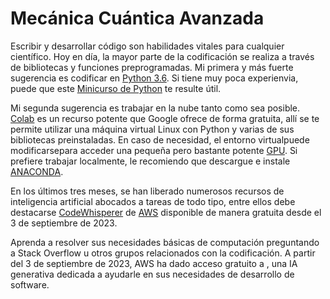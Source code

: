 # Mecánica Cuántica Avanzada





Escribir y desarrollar código son habilidades vitales para cualquier científico. Hoy en día, la mayor parte de la codificación se realiza a través de bibliotecas y funciones preprogramadas. Mi primera y más fuerte sugerencia es codificar en [Python 3.6](https://www.python.org/). Si tiene muy poca experienvia, puede que este [Minicurso de Python](https://github.com/mario-i-caicedo-ai/Python_Minicurso) te resulte útil.
 
Mi segunda sugerencia es trabajar en la nube tanto como sea posible. [Colab](https://colab.google/) es un recurso potente que Google ofrece de forma gratuita, allí se te permite utilizar una máquina virtual Linux con Python y varias de sus bibliotecas preinstaladas. En caso de necesidad, el entorno virtualpuede modificarsepara acceder una pequeña pero bastante potente [GPU](https://www.intel.com/content/www/us/en/products/docs/processors/what-is-a-gpu.html). Si prefiere trabajar localmente, le recomiendo que descargue e instale [ANACONDA](https://www.anaconda.com/).

En los últimos tres meses, se han liberado numerosos recursos de inteligencia artificial abocados a tareas de todo tipo, entre ellos debe destacarse [CodeWhisperer](https://aws.amazon.com/codewhisperer/) de [AWS](https://aws.amazon.com/free/?gclid=Cj0KCQjwxuCnBhDLARIsAB-cq1rmwn1BaNYSJvKfgeuJBSDFO6-MA0cxqBWxj2TlEJzzVdmQA2JfCgkaAhwREALw_wcB&trk=71b8abe7-f1bf-4f78-8553-98bb6c372818&sc_channel=ps&ef_id=Cj0KCQjwxuCnBhDLARIsAB-cq1rmwn1BaNYSJvKfgeuJBSDFO6-MA0cxqBWxj2TlEJzzVdmQA2JfCgkaAhwREALw_wcB:G:s&s_kwcid=AL!4422!3!647999754693!e!!g!!aws!19685286946!149715822407&all-free-tier.sort-by=item.additionalFields.SortRank&all-free-tier.sortorder=asc&awsf.Free%20Tier%20Types=*all&awsf.Free%20Tier%20Categories=*all) disponible de manera gratuita desde el 3 de septiembre de 2023.

Aprenda a resolver sus necesidades básicas de computación preguntando a Stack Overflow u otros grupos relacionados con la codificación. A partir del 3 de septiembre de 2023, AWS ha dado acceso gratuito a , una IA generativa dedicada a ayudarle en sus necesidades de desarrollo de software.
